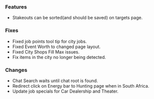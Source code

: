### Features
* Stakeouts can be sorted(and should be saved) on targets page.

### Fixes
* Fixed job points tool tip for city jobs.
* Fixed Event Worth to changed page layout.
* Fixed City Shops Fill Max issues.
* Fix items in the city no longer being detected.

### Changes
* Chat Search waits until chat root is found.
* Redirect click on Energy bar to Hunting page when in South Africa.
* Update job specials for Car Dealership and Theater.

